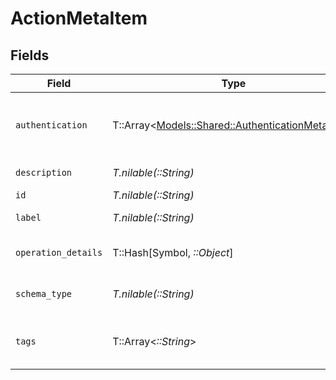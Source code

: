 # ActionMetaItem


## Fields

| Field                                                                                             | Type                                                                                              | Required                                                                                          | Description                                                                                       |
| ------------------------------------------------------------------------------------------------- | ------------------------------------------------------------------------------------------------- | ------------------------------------------------------------------------------------------------- | ------------------------------------------------------------------------------------------------- |
| `authentication`                                                                                  | T::Array<[Models::Shared::AuthenticationMetaItem](../../models/shared/authenticationmetaitem.md)> | :heavy_minus_sign:                                                                                | The authentication methods supported by this action                                               |
| `description`                                                                                     | *T.nilable(::String)*                                                                             | :heavy_minus_sign:                                                                                | The action description                                                                            |
| `id`                                                                                              | *T.nilable(::String)*                                                                             | :heavy_minus_sign:                                                                                | The action ID                                                                                     |
| `label`                                                                                           | *T.nilable(::String)*                                                                             | :heavy_minus_sign:                                                                                | The action label                                                                                  |
| `operation_details`                                                                               | T::Hash[Symbol, *::Object*]                                                                       | :heavy_minus_sign:                                                                                | The operation details for the action                                                              |
| `schema_type`                                                                                     | *T.nilable(::String)*                                                                             | :heavy_minus_sign:                                                                                | The schema type for the action                                                                    |
| `tags`                                                                                            | T::Array<*::String*>                                                                              | :heavy_minus_sign:                                                                                | The tags associated with this action                                                              |
